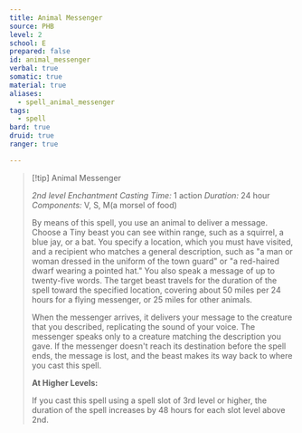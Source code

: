 ```yaml
---
title: Animal Messenger
source: PHB
level: 2
school: E
prepared: false
id: animal_messenger
verbal: true
somatic: true
material: true
aliases:
  - spell_animal_messenger
tags:
  - spell
bard: true
druid: true
ranger: true

---
```

>[!tip] Animal Messenger
>
> *2nd level Enchantment*
> *Casting Time:* 1 action
> *Duration:* 24 hour
> *Components:* V, S, M(a morsel of food)
>
>By means of this spell, you use an animal to deliver a message. Choose a Tiny beast you can see within range, such as a squirrel, a blue jay, or a bat. You specify a location, which you must have visited, and a recipient who matches a general description, such as "a man or woman dressed in the uniform of the town guard" or "a red-haired dwarf wearing a pointed hat." You also speak a message of up to twenty-five words. The target beast travels for the duration of the spell toward the specified location, covering about 50 miles per 24 hours for a flying messenger, or 25 miles for other animals.
>
>When the messenger arrives, it delivers your message to the creature that you described, replicating the sound of your voice. The messenger speaks only to a creature matching the description you gave. If the messenger doesn't reach its destination before the spell ends, the message is lost, and the beast makes its way back to where you cast this spell.
>
>**At Higher Levels:**
>
>If you cast this spell using a spell slot of 3rd level or higher, the duration of the spell increases by 48 hours for each slot level above 2nd.
>

